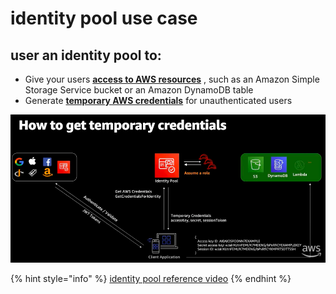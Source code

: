 # identity pool use case

## user an identity pool to:

* Give your users [**access to AWS resources**](https://docs.aws.amazon.com/cognito/latest/developerguide/iam-roles.html) , such as an Amazon Simple  Storage Service bucket or an Amazon DynamoDB table
* Generate [**temporary AWS credentials**](https://docs.aws.amazon.com/cognito/latest/developerguide/switching-identities.html) for unauthenticated users

![](<../.gitbook/assets/image (2).png>)

{% hint style="info" %}
[identity pool reference video](https://www.youtube.com/watch?v=tAUmz94O2Qo\&ab\_channel=AmazonWebServices)
{% endhint %}

